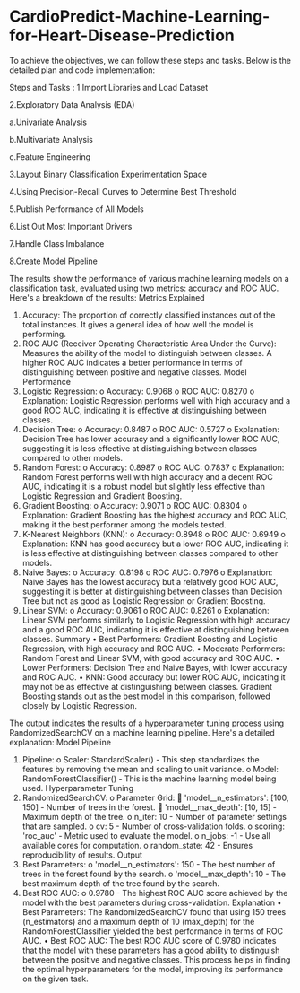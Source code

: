 # CardioPredict-Machine-Learning-for-Heart-Disease-Prediction
To achieve the objectives, we can follow these steps and tasks. Below is the detailed plan and code implementation:

Steps and Tasks :
1.Import Libraries and Load Dataset

2.Exploratory Data Analysis (EDA)

a.Univariate Analysis

b.Multivariate Analysis

c.Feature Engineering

3.Layout Binary Classification Experimentation Space

4.Using Precision-Recall Curves to Determine Best Threshold

5.Publish Performance of All Models

6.List Out Most Important Drivers

7.Handle Class Imbalance

8.Create Model Pipeline

The results show the performance of various machine learning models on a classification task, evaluated using two metrics: accuracy and ROC AUC. Here's a breakdown of the results:
Metrics Explained
1.	Accuracy: The proportion of correctly classified instances out of the total instances. It gives a general idea of how well the model is performing.
2.	ROC AUC (Receiver Operating Characteristic Area Under the Curve): Measures the ability of the model to distinguish between classes. A higher ROC AUC indicates a better performance in terms of distinguishing between positive and negative classes.
Model Performance
1.	Logistic Regression:
o	Accuracy: 0.9068
o	ROC AUC: 0.8270
o	Explanation: Logistic Regression performs well with high accuracy and a good ROC AUC, indicating it is effective at distinguishing between classes.
2.	Decision Tree:
o	Accuracy: 0.8487
o	ROC AUC: 0.5727
o	Explanation: Decision Tree has lower accuracy and a significantly lower ROC AUC, suggesting it is less effective at distinguishing between classes compared to other models.
3.	Random Forest:
o	Accuracy: 0.8987
o	ROC AUC: 0.7837
o	Explanation: Random Forest performs well with high accuracy and a decent ROC AUC, indicating it is a robust model but slightly less effective than Logistic Regression and Gradient Boosting.
4.	Gradient Boosting:
o	Accuracy: 0.9071
o	ROC AUC: 0.8304
o	Explanation: Gradient Boosting has the highest accuracy and ROC AUC, making it the best performer among the models tested.
5.	K-Nearest Neighbors (KNN):
o	Accuracy: 0.8948
o	ROC AUC: 0.6949
o	Explanation: KNN has good accuracy but a lower ROC AUC, indicating it is less effective at distinguishing between classes compared to other models.
6.	Naive Bayes:
o	Accuracy: 0.8198
o	ROC AUC: 0.7976
o	Explanation: Naive Bayes has the lowest accuracy but a relatively good ROC AUC, suggesting it is better at distinguishing between classes than Decision Tree but not as good as Logistic Regression or Gradient Boosting.
7.	Linear SVM:
o	Accuracy: 0.9061
o	ROC AUC: 0.8261
o	Explanation: Linear SVM performs similarly to Logistic Regression with high accuracy and a good ROC AUC, indicating it is effective at distinguishing between classes.
Summary
•	Best Performers: Gradient Boosting and Logistic Regression, with high accuracy and ROC AUC.
•	Moderate Performers: Random Forest and Linear SVM, with good accuracy and ROC AUC.
•	Lower Performers: Decision Tree and Naive Bayes, with lower accuracy and ROC AUC.
•	KNN: Good accuracy but lower ROC AUC, indicating it may not be as effective at distinguishing between classes.
Gradient Boosting stands out as the best model in this comparison, followed closely by Logistic Regression.


The output indicates the results of a hyperparameter tuning process using RandomizedSearchCV on a machine learning pipeline. Here's a detailed explanation:
Model Pipeline
1.	Pipeline:
o	Scaler: StandardScaler() - This step standardizes the features by removing the mean and scaling to unit variance.
o	Model: RandomForestClassifier() - This is the machine learning model being used.
Hyperparameter Tuning
1.	RandomizedSearchCV:
o	Parameter Grid:
	'model__n_estimators': [100, 150] - Number of trees in the forest.
	'model__max_depth': [10, 15] - Maximum depth of the tree.
o	n_iter: 10 - Number of parameter settings that are sampled.
o	cv: 5 - Number of cross-validation folds.
o	scoring: 'roc_auc' - Metric used to evaluate the model.
o	n_jobs: -1 - Use all available cores for computation.
o	random_state: 42 - Ensures reproducibility of results.
Output
1.	Best Parameters:
o	'model__n_estimators': 150 - The best number of trees in the forest found by the search.
o	'model__max_depth': 10 - The best maximum depth of the tree found by the search.
2.	Best ROC AUC:
o	0.9780 - The highest ROC AUC score achieved by the model with the best parameters during cross-validation.
Explanation
•	Best Parameters: The RandomizedSearchCV found that using 150 trees (n_estimators) and a maximum depth of 10 (max_depth) for the RandomForestClassifier yielded the best performance in terms of ROC AUC.
•	Best ROC AUC: The best ROC AUC score of 0.9780 indicates that the model with these parameters has a good ability to distinguish between the positive and negative classes.
This process helps in finding the optimal hyperparameters for the model, improving its performance on the given task.


